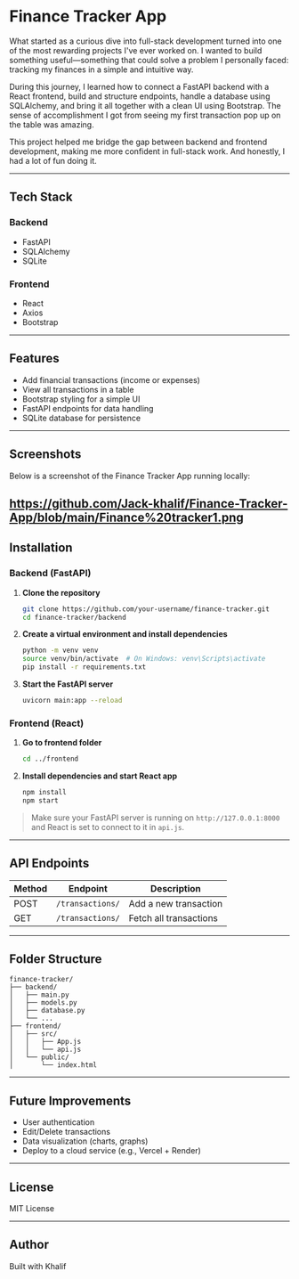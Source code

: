 # Finance Tracker App

What started as a curious dive into full-stack development turned into one of the most rewarding projects I've ever worked on. I wanted to build something useful—something that could solve a problem I personally faced: tracking my finances in a simple and intuitive way.

During this journey, I learned how to connect a FastAPI backend with a React frontend, build and structure endpoints, handle a database using SQLAlchemy, and bring it all together with a clean UI using Bootstrap. The sense of accomplishment I got from seeing my first transaction pop up on the table was amazing.

This project helped me bridge the gap between backend and frontend development, making me more confident in full-stack work. And honestly, I had a lot of fun doing it.

---

## Tech Stack

### Backend

* FastAPI
* SQLAlchemy
* SQLite

### Frontend

* React
* Axios
* Bootstrap

---

## Features

* Add financial transactions (income or expenses)
* View all transactions in a table
* Bootstrap styling for a simple UI
* FastAPI endpoints for data handling
* SQLite database for persistence

---

## Screenshots

Below is a screenshot of the Finance Tracker App running locally:

https://github.com/Jack-khalif/Finance-Tracker-App/blob/main/Finance%20tracker1.png
---

## Installation

### Backend (FastAPI)

1. **Clone the repository**

   ```bash
   git clone https://github.com/your-username/finance-tracker.git
   cd finance-tracker/backend
   ```

2. **Create a virtual environment and install dependencies**

   ```bash
   python -m venv venv
   source venv/bin/activate  # On Windows: venv\Scripts\activate
   pip install -r requirements.txt
   ```

3. **Start the FastAPI server**

   ```bash
   uvicorn main:app --reload
   ```

### Frontend (React)

1. **Go to frontend folder**

   ```bash
   cd ../frontend
   ```

2. **Install dependencies and start React app**

   ```bash
   npm install
   npm start
   ```

> Make sure your FastAPI server is running on `http://127.0.0.1:8000` and React is set to connect to it in `api.js`.

---

## API Endpoints

| Method | Endpoint         | Description            |
| ------ | ---------------- | ---------------------- |
| POST   | `/transactions/` | Add a new transaction  |
| GET    | `/transactions/` | Fetch all transactions |

---

## Folder Structure

```
finance-tracker/
├── backend/
│   ├── main.py
│   ├── models.py
│   ├── database.py
│   └── ...
├── frontend/
│   ├── src/
│   │   ├── App.js
│   │   └── api.js
│   └── public/
│       └── index.html
```

---

## Future Improvements

* User authentication
* Edit/Delete transactions
* Data visualization (charts, graphs)
* Deploy to a cloud service (e.g., Vercel + Render)

---

## License

MIT License

---

## Author

Built with Khalif
